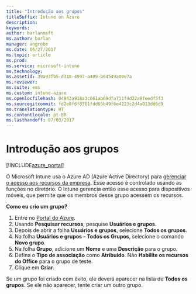 ```yaml
---
title: "Introdução aos grupos"
titleSuffix: Intune on Azure
description: 
keywords: 
author: barlanmsft
ms.author: barlan
manager: angrobe
ms.date: 06/27/2017
ms.topic: article
ms.prod: 
ms.service: microsoft-intune
ms.technology: 
ms.assetid: 39a93fb5-d318-4997-a409-b64549a00e7a
ms.reviewer: 
ms.suite: ems
ms.custom: intune-azure
ms.openlocfilehash: 04843a918a3c661ab69dfa711f4d22a8feedf5f3
ms.sourcegitcommit: fd2e8f6f8761fdd65b49f6e4223c2d4a013dd6d9
ms.translationtype: HT
ms.contentlocale: pt-BR
ms.lasthandoff: 07/03/2017
---
```

# <a name="get-started-with-groups"></a>Introdução aos grupos

[!INCLUDE[azure_portal](./includes/azure_portal.md)]

[](./media/generic-users-groups.png)

O Microsoft Intune usa o Azure AD (Azure Active Directory) para [gerenciar o acesso aos recursos da empresa](https://docs.microsoft.com/azure/active-directory/active-directory-manage-groups). Esse acesso é controlado usando as funções no diretório. O Intune gerencia então esse acesso para dispositivos móveis, que permite que os membros desse grupo acessem os recursos.

__Como eu crio um grupo?__

1. Entre no [Portal do Azure](https://portal.azure.com).
2. Usando **Pesquisar recursos**, pesquise **Usuários e grupos**.
3. Depois de abrir a folha **Usuários e grupos**, selecione **Todos os grupos**.
4. Na folha **Usuários e grupos – Todos os Grupos**, selecione o comando **Novo grupo**.
5. Na folha **Grupo**, adicione um **Nome** e uma **Descrição** para o grupo.
6. Defina o **Tipo de associação** como **Atribuído**. Não **Habilite os recursos do Office** para o grupo de teste.
7. Clique em **Criar**.

Se um grupo foi criado com êxito, ele deverá aparecer na lista de **Todos os grupos**. Se ele não aparecer, tente criar um outro grupo.
